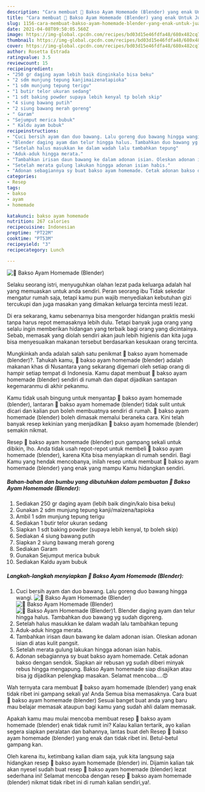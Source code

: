 ```yaml
---
description: "Cara membuat 🐣 Bakso Ayam Homemade (Blender) yang enak Untuk Jualan"
title: "Cara membuat 🐣 Bakso Ayam Homemade (Blender) yang enak Untuk Jualan"
slug: 1156-cara-membuat-bakso-ayam-homemade-blender-yang-enak-untuk-jualan
date: 2021-04-08T09:50:05.560Z
image: https://img-global.cpcdn.com/recipes/bd03d15e46fdfa48/680x482cq70/🐣-bakso-ayam-homemade-blender-foto-resep-utama.jpg
thumbnail: https://img-global.cpcdn.com/recipes/bd03d15e46fdfa48/680x482cq70/🐣-bakso-ayam-homemade-blender-foto-resep-utama.jpg
cover: https://img-global.cpcdn.com/recipes/bd03d15e46fdfa48/680x482cq70/🐣-bakso-ayam-homemade-blender-foto-resep-utama.jpg
author: Rosetta Estrada
ratingvalue: 3.5
reviewcount: 15
recipeingredient:
- "250 gr daging ayam lebih baik dinginkalo bisa beku"
- "2 sdm munjung tepung kanjimaizenatapioka"
- "1 sdm munjung tepung terigu"
- "1 butir telor ukuran sedang"
- "1 sdt baking powder supaya lebih kenyal tp boleh skip"
- "4 siung bawang putih"
- "2 siung bawang merah goreng"
- " Garam"
- "Sejumput merica bubuk"
- " Kaldu ayam bubuk"
recipeinstructions:
- "Cuci bersih ayam dan duo bawang. Lalu goreng duo bawang hingga wangi."
- "Blender daging ayam dan telur hingga halus. Tambahkan duo bawang yg sudah digoreng."
- "Setelah halus masukkan ke dalam wadah lalu tambahkan tepung"
- "Aduk-aduk hingga merata."
- "Tambahkan irisan daun bawang ke dalam adonan isian. Oleskan adonan isian di atas kulit pangsit."
- "Setelah merata gulung lakukan hingga adonan isian habis."
- "Adonan sebagiannya sy buat bakso ayam homemade. Cetak adonan bakso dengan sendok. Siapkan air rebusan yg sudah diberi minyak rebus hingga mengapung. Bakso Ayam homemade siap disajikan atau bisa jg dijadikan pelengkap masakan. Selamat mencoba....😍"
categories:
- Resep
tags:
- bakso
- ayam
- homemade

katakunci: bakso ayam homemade 
nutrition: 267 calories
recipecuisine: Indonesian
preptime: "PT22M"
cooktime: "PT53M"
recipeyield: "3"
recipecategory: Lunch

---
```



![🐣 Bakso Ayam Homemade (Blender)](https://img-global.cpcdn.com/recipes/bd03d15e46fdfa48/680x482cq70/🐣-bakso-ayam-homemade-blender-foto-resep-utama.jpg)

Selaku seorang istri, menyuguhkan olahan lezat pada keluarga adalah hal yang memuaskan untuk anda sendiri. Peran seorang ibu Tidak sekedar mengatur rumah saja, tetapi kamu pun wajib menyediakan kebutuhan gizi tercukupi dan juga masakan yang dimakan keluarga tercinta mesti lezat.

Di era  sekarang, kamu sebenarnya bisa mengorder hidangan praktis meski tanpa harus repot memasaknya lebih dulu. Tetapi banyak juga orang yang selalu ingin memberikan hidangan yang terbaik bagi orang yang dicintainya. Sebab, memasak yang diolah sendiri akan jauh lebih higienis dan kita juga bisa menyesuaikan makanan tersebut berdasarkan kesukaan orang tercinta. 



Mungkinkah anda adalah salah satu penikmat 🐣 bakso ayam homemade (blender)?. Tahukah kamu, 🐣 bakso ayam homemade (blender) adalah makanan khas di Nusantara yang sekarang digemari oleh setiap orang di hampir setiap tempat di Indonesia. Kamu dapat membuat 🐣 bakso ayam homemade (blender) sendiri di rumah dan dapat dijadikan santapan kegemaranmu di akhir pekanmu.

Kamu tidak usah bingung untuk menyantap 🐣 bakso ayam homemade (blender), lantaran 🐣 bakso ayam homemade (blender) tidak sulit untuk dicari dan kalian pun boleh membuatnya sendiri di rumah. 🐣 bakso ayam homemade (blender) boleh dimasak memalui beraneka cara. Kini telah banyak resep kekinian yang menjadikan 🐣 bakso ayam homemade (blender) semakin nikmat.

Resep 🐣 bakso ayam homemade (blender) pun gampang sekali untuk dibikin, lho. Anda tidak usah repot-repot untuk membeli 🐣 bakso ayam homemade (blender), karena Kita bisa menyiapkan di rumah sendiri. Bagi Kamu yang hendak mencobanya, inilah resep untuk membuat 🐣 bakso ayam homemade (blender) yang enak yang mampu Kamu hidangkan sendiri.

<!--inarticleads1-->

##### Bahan-bahan dan bumbu yang dibutuhkan dalam pembuatan 🐣 Bakso Ayam Homemade (Blender):

1. Sediakan 250 gr daging ayam (lebih baik dingin/kalo bisa beku)
1. Gunakan 2 sdm munjung tepung kanji/maizena/tapioka
1. Ambil 1 sdm munjung tepung terigu
1. Sediakan 1 butir telor ukuran sedang
1. Siapkan 1 sdt baking powder (supaya lebih kenyal, tp boleh skip)
1. Sediakan 4 siung bawang putih
1. Siapkan 2 siung bawang merah goreng
1. Sediakan  Garam
1. Gunakan Sejumput merica bubuk
1. Sediakan  Kaldu ayam bubuk




<!--inarticleads2-->

##### Langkah-langkah menyiapkan 🐣 Bakso Ayam Homemade (Blender):

1. Cuci bersih ayam dan duo bawang. Lalu goreng duo bawang hingga wangi.
<img src="https://img-global.cpcdn.com/steps/2a57ca6819010220/160x128cq70/🐣-bakso-ayam-homemade-blender-langkah-memasak-1-foto.jpg" alt="🐣 Bakso Ayam Homemade (Blender)"><img src="https://img-global.cpcdn.com/steps/dc842640d209e1a3/160x128cq70/🐣-bakso-ayam-homemade-blender-langkah-memasak-1-foto.jpg" alt="🐣 Bakso Ayam Homemade (Blender)"><img src="https://img-global.cpcdn.com/steps/aef3479d9f3c9feb/160x128cq70/🐣-bakso-ayam-homemade-blender-langkah-memasak-1-foto.jpg" alt="🐣 Bakso Ayam Homemade (Blender)">1. Blender daging ayam dan telur hingga halus. Tambahkan duo bawang yg sudah digoreng.
1. Setelah halus masukkan ke dalam wadah lalu tambahkan tepung
1. Aduk-aduk hingga merata.
1. Tambahkan irisan daun bawang ke dalam adonan isian. Oleskan adonan isian di atas kulit pangsit.
1. Setelah merata gulung lakukan hingga adonan isian habis.
1. Adonan sebagiannya sy buat bakso ayam homemade. Cetak adonan bakso dengan sendok. Siapkan air rebusan yg sudah diberi minyak rebus hingga mengapung. Bakso Ayam homemade siap disajikan atau bisa jg dijadikan pelengkap masakan. Selamat mencoba....😍




Wah ternyata cara membuat 🐣 bakso ayam homemade (blender) yang enak tidak ribet ini gampang sekali ya! Anda Semua bisa memasaknya. Cara buat 🐣 bakso ayam homemade (blender) Sesuai banget buat anda yang baru mau belajar memasak ataupun bagi kamu yang sudah ahli dalam memasak.

Apakah kamu mau mulai mencoba membuat resep 🐣 bakso ayam homemade (blender) enak tidak rumit ini? Kalau kalian tertarik, ayo kalian segera siapkan peralatan dan bahannya, lantas buat deh Resep 🐣 bakso ayam homemade (blender) yang enak dan tidak ribet ini. Betul-betul gampang kan. 

Oleh karena itu, ketimbang kalian diam saja, yuk kita langsung saja hidangkan resep 🐣 bakso ayam homemade (blender) ini. Dijamin kalian tak akan nyesel sudah buat resep 🐣 bakso ayam homemade (blender) lezat sederhana ini! Selamat mencoba dengan resep 🐣 bakso ayam homemade (blender) nikmat tidak ribet ini di rumah kalian sendiri,ya!.

